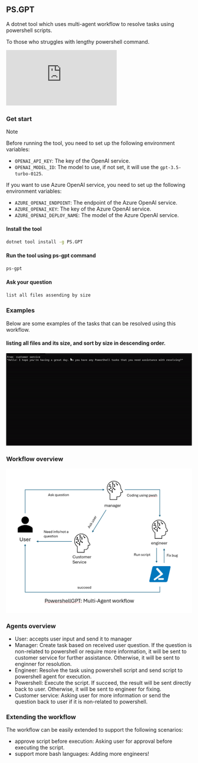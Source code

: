 ## PS.GPT

A dotnet tool which uses multi-agent workflow to resolve tasks using powershell scripts.

To those who struggles with lengthy powershell command.

![NuGet Version](https://img.shields.io/nuget/v/PS.GPT)


### Get start
> [!Note]
> Before running the tool, you need to set up the following environment variables:
> - `OPENAI_API_KEY`: The key of the OpenAI service.
> - `OPENAI_MODEL_ID`: The model to use, if not set, it will use the `gpt-3.5-turbo-0125`.
> 
> If you want to use Azure OpenAI service, you need to set up the following environment variables:
> - `AZURE_OPENAI_ENDPOINT`: The endpoint of the Azure OpenAI service.
> - `AZURE_OPENAI_KEY`: The key of the Azure OpenAI service.
> - `AZURE_OPENAI_DEPLOY_NAME`: The model of the Azure OpenAI service.

#### Install the tool
```bash
dotnet tool install -g PS.GPT
```
#### Run the tool using ps-gpt command
```bash
ps-gpt
```
#### Ask your question
```bash
list all files assending by size
```

### Examples
Below are some examples of the tasks that can be resolved using this workflow.

#### listing all files and its size, and sort by size in descending order.
![Example](asset/output.gif)

### Workflow overview
![Workflow](asset/image.png)

### Agents overview
- User: accepts user input and send it to manager
- Manager: Create task based on received user question. If the question is non-related to powershell or require more information, it will be sent to customer service for further assistance. Otherwise, it will be sent to enginner for resolution.
- Engineer: Resolve the task using powershell script and send script to powershell agent for execution.
- Powershell: Execute the script. If succeed, the result will be sent directly back to user. Otherwise, it will be sent to engineer for fixing.
- Customer service: Asking user for more information or send the question back to user if it is non-related to powershell.

### Extending the workflow
The workflow can be easily extended to support the following scenarios:
- approve script before execution: Asking user for approval before executing the script.
- support more bash languages: Adding more engineers!
